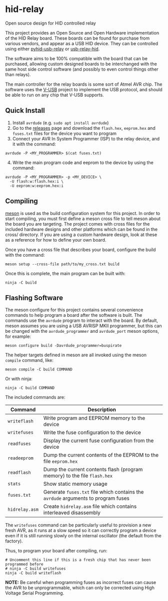 # hid-relay
Open source design for HID controlled relay

This project provides an Open Source and Open Hardware implementation of the
HID Relay board. These boards can be found for purchase from various vendors,
and appear as a USB HID device. They can be controlled using either
[pyhid-usb-relay](https://github.com/JPEWdev/pyhid-usb-relay) or
[usb-relay-hid](https://github.com/pavel-a/usb-relay-hid).

The software aims to be 100% compatible with the board that can be purchased,
allowing custom designed boards to be interchanged with the same host side
control software (and possibly to even control things other than relays).

The main controller for the relay boards is some sort of Atmel AVR chip. The
software uses the [V-USB](https://www.obdev.at/products/vusb/index.html)
project to implement the USB protocol, and should be able to run on any chip
that V-USB supports.

## Quick Install

1. Install `avrdude` (e.g. `sudo apt install avrdude`)
2. Go to the [releases](https://github.com/JPEWdev/hid-relay/releases) page and
   download the `flash.hex`, `eeprom.hex` and `fuses.txt` files for the device
   you want to program
3. Connect your AVR In System Programmer (ISP) to the relay device, and it with
   the command:
```
avrdude -P <MY_PROGRAMMER> $(cat fuses.txt)
```

4. Write the main program code and eeprom to the device by using the command:
```
avrdude -P <MY_PROGRAMMER> -p <MY_DEVICE> \
  -U flash:w:flash.hex:i \
  -U eeprom:w:eeprom.hex:i
```

## Compiling

[meson](https://mesonbuild.com/) is used as the build configuration system for
this project. In order to start compiling, you must first define a meson cross
file to tell meson about the board you are targeting. The project comes with
cross files for the included hardware designs and other platforms which can be
found in the cross/ directory. If you are using a custom hardware design, look
at these as a reference for how to define your own board.

Once you have a cross file that describes your board, configure the build with
the command:

    meson setup --cross-file path/to/my_cross.txt build

Once this is complete, the main program can be built with:

    ninja -C build

## Flashing Software

The meson configure for this project contains several convenience commands to
help program a board after the software is built. The commands use the
`avrdude` program to interact with the board. By default, meson assumes you are
using a USB AVRISP MKII programmer, but this can be changed with the
`avrdude_programmer` and `avrdude_port` meson options, for example:

    meson configure build -Davrdude_programmer=buspirate

The helper targets defined in meson are all invoked using the meson `compile`
command, like:

    meson compile -C build COMMAND

Or with ninja:

    ninja -C build COMMAND

The included commands are:

| Command           | Description                                                                       |
|-------------------|-----------------------------------------------------------------------------------|
| `writeflash`      | Write program and EEPROM memory to the device                                     |
| `writefuses`      | Write the fuse configuration to the device                                        |
| `readfuses`       | Display the current fuse configuration from the device                            |
| `readeeprom`      | Dump the current contents of the EEPROM to the file `eeprom.hex`                  |
| `readflash`       | Dump the current contents flash (program memory) to the file `flash.hex`          |
| `stats`           | Show static memory usage                                                          |
| `fuses.txt`       | Generate `fuses.txt` file which contains the `avrdude` arguments to program fuses |
| `hidrelay.asm`    | Create `hidrelay.asm` file which contains interleaved disassembly                 |

The `writefuses` command can be particularly useful to provision a new fresh
AVR, as it runs at a slow speed so it can correctly program a device even if it
is still running slowly on the internal oscillator (the default from the
factory).

Thus, to program your board after compiling, run:

    # Uncomment this line if this is a fresh chip that has never been programmed before
    # ninja -C build writefuses
    ninja -C build writeflash

**NOTE:** Be careful when programming fuses as incorrect fuses can cause the
AVR to be unprogrammable, which can only be corrected using High Voltage Serial
Programming.
